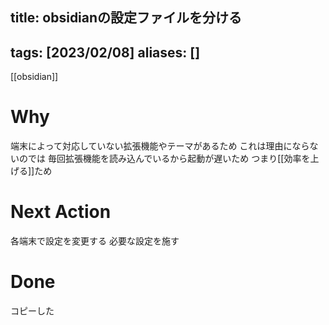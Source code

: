 
title: obsidianの設定ファイルを分ける
---
tags: [2023/02/08]
aliases: []
---

[[obsidian]]
# Why
端末によって対応していない拡張機能やテーマがあるため
	これは理由にならないのでは
毎回拡張機能を読み込んでいるから起動が遅いため
	つまり[[効率を上げる]]ため
# Next Action
各端末で設定を変更する
必要な設定を施す
# Done
コピーした